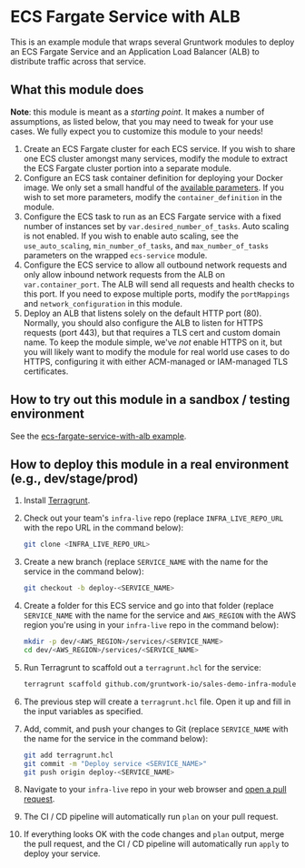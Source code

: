 # ECS Fargate Service with ALB

This is an example module that wraps several Gruntwork modules to deploy an ECS Fargate Service and an Application Load 
Balancer (ALB) to distribute traffic across that service. 

## What this module does

**Note**: this module is meant as a _starting point_. It makes a number of assumptions, as listed below, that you may 
need to tweak for your use cases. We fully expect you to customize this module to your needs!

1. Create an ECS Fargate cluster for each ECS service. If you wish to share one ECS cluster amongst many services, 
   modify the module to extract the ECS Fargate cluster portion into a separate module.
2. Configure an ECS task container definition for deploying your Docker image. We only set a small handful of the 
   [available parameters](https://docs.aws.amazon.com/AmazonECS/latest/APIReference/API_ContainerDefinition.html). If
   you wish to set more parameters, modify the `container_definition` in the module.
3. Configure the ECS task to run as an ECS Fargate service with a fixed number of instances set by 
   `var.desired_number_of_tasks`. Auto scaling is not enabled. If you wish to enable auto scaling, see the 
   `use_auto_scaling`, `min_number_of_tasks`, and `max_number_of_tasks` parameters on the wrapped `ecs-service` module. 
4. Configure the ECS service to allow all outbound network requests and only allow inbound network requests from the 
   ALB on `var.container_port`. The ALB will send all requests and health checks to this port. If you need to expose
   multiple ports, modify the `portMappings` and `network_configuration` in this module.
5. Deploy an ALB that listens solely on the default HTTP port (80). Normally, you should also configure the ALB to 
   listen for HTTPS requests (port 443), but that requires a TLS cert and custom domain name. To keep the module simple,
   we've _not_ enable HTTPS on it, but you will likely want to modify the module for real world use cases to do HTTPS,
   configuring it with either ACM-managed or IAM-managed TLS certificates.

## How to try out this module in a sandbox / testing environment

See the [ecs-fargate-service-with-alb example](/examples/services/ecs-fargate-service-with-alb).

## How to deploy this module in a real environment (e.g., dev/stage/prod)

1. Install [Terragrunt](https://terragrunt.gruntwork.io/).

2. Check out your team's `infra-live` repo (replace `INFRA_LIVE_REPO_URL` with the repo URL in the command below): 

    ```bash
    git clone <INFRA_LIVE_REPO_URL>
    ```

3. Create a new branch (replace `SERVICE_NAME` with the name for the service in the command below): 

    ```bash
    git checkout -b deploy-<SERVICE_NAME>
    ```

4. Create a folder for this ECS service and go into that folder (replace `SERVICE_NAME` with the name for the service 
   and `AWS_REGION` with the AWS region you're using in your `infra-live` repo in the command below): 

    ```bash
    mkdir -p dev/<AWS_REGION>/services/<SERVICE_NAME>
    cd dev/<AWS_REGION>/services/<SERVICE_NAME>
    ```

5. Run Terragrunt to scaffold out a `terragrunt.hcl` for the service: 

    ```bash
    terragrunt scaffold github.com/gruntwork-io/sales-demo-infra-modules//modules/services/ecs-fargate-service-with-alb
    ```

6. The previous step will create a `terragrunt.hcl` file. Open it up and fill in the input variables as specified.

7. Add, commit, and push your changes to Git (replace `SERVICE_NAME` with the name for the service in the command below): 

    ```bash
    git add terragrunt.hcl
    git commit -m "Deploy service <SERVICE_NAME>"
    git push origin deploy-<SERVICE_NAME>
    ```

8. Navigate to your `infra-live` repo in your web browser and [open a pull 
   request](https://docs.github.com/en/pull-requests/collaborating-with-pull-requests/proposing-changes-to-your-work-with-pull-requests/creating-a-pull-request#creating-the-pull-request).

9. The CI / CD pipeline will automatically run `plan` on your pull request.

10. If everything looks OK with the code changes and `plan` output, merge the pull request, and the CI / CD pipeline 
    will automatically run `apply` to deploy your service. 